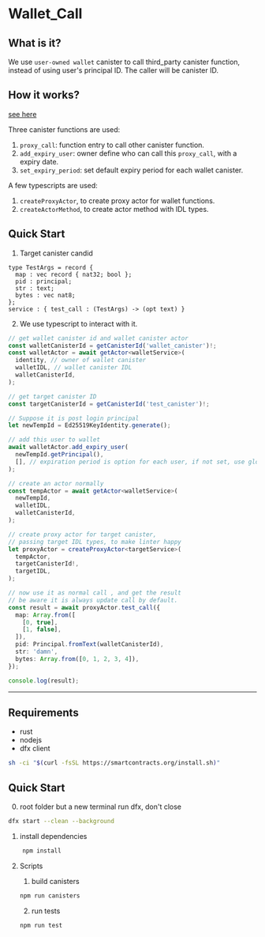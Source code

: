 # Wallet_Call

## What is it?

We use `user-owned wallet` canister to call third_party canister function, instead of using user's principal ID.
The caller will be canister ID.

## How it works?

[see here](test/walletCall.test.ts)

Three canister functions are used:

1. `proxy_call`: function entry to call other canister function.
2. `add_expiry_user`: owner define who can call this `proxy_call`, with a expiry date.
3. `set_expiry_period`: set default expiry period for each wallet canister.

A few typescripts are used:

1. `createProxyActor`, to create proxy actor for wallet functions.
2. `createActorMethod`, to create actor method with IDL types.

## Quick Start

1. Target canister candid

```candid
type TestArgs = record {
  map : vec record { nat32; bool };
  pid : principal;
  str : text;
  bytes : vec nat8;
};
service : { test_call : (TestArgs) -> (opt text) }

```

2. We use typescript to interact with it.

```typescript
// get wallet canister id and wallet canister actor
const walletCanisterId = getCanisterId('wallet_canister')!;
const walletActor = await getActor<walletService>(
  identity, // owner of wallet canister
  walletIDL, // wallet canister IDL
  walletCanisterId,
);

// get target canister ID
const targetCanisterId = getCanisterId('test_canister')!;

// Suppose it is post login principal
let newTempId = Ed25519KeyIdentity.generate();

// add this user to wallet
await walletActor.add_expiry_user(
  newTempId.getPrincipal(),
  [], // expiration period is option for each user, if not set, use global setting
);

// create an actor normally
const tempActor = await getActor<walletService>(
  newTempId,
  walletIDL,
  walletCanisterId,
);

// create proxy actor for target canister,
// passing target IDL types, to make linter happy
let proxyActor = createProxyActor<targetService>(
  tempActor,
  targetCanisterId!,
  targetIDL,
);

// now use it as normal call , and get the result
// be aware it is always update call by default.
const result = await proxyActor.test_call({
  map: Array.from([
    [0, true],
    [1, false],
  ]),
  pid: Principal.fromText(walletCanisterId),
  str: 'damn',
  bytes: Array.from([0, 1, 2, 3, 4]),
});

console.log(result);
```

---

## Requirements

- rust
- nodejs
- dfx client

```bash
sh -ci "$(curl -fsSL https://smartcontracts.org/install.sh)"
```

## Quick Start

0. root folder but a new terminal run dfx, don't close

```bash
dfx start --clean --background
```

1. install dependencies

```bash
    npm install
```

2. Scripts

   1. build canisters

   ```bash
   npm run canisters
   ```

   2. run tests

   ```bash
   npm run test
   ```